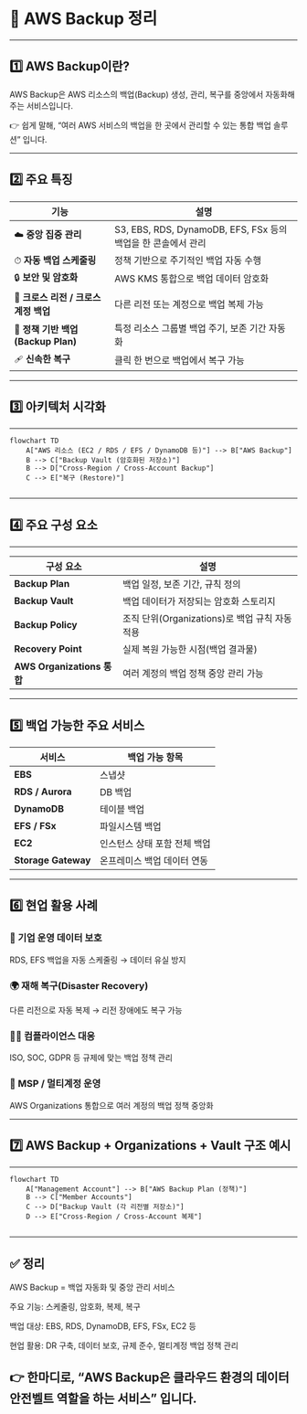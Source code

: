 <h1 id="💾-aws-backup-정리">💾 AWS Backup 정리</h1>
<hr />
<h2 id="1️⃣-aws-backup이란">1️⃣ AWS Backup이란?</h2>
<p>AWS Backup은
AWS 리소스의 백업(Backup) 생성, 관리, 복구를 중앙에서 자동화해주는 서비스입니다.</p>
<p>👉 쉽게 말해,
“여러 AWS 서비스의 백업을 한 곳에서 관리할 수 있는 통합 백업 솔루션” 입니다.</p>
<hr />
<h2 id="2️⃣-주요-특징">2️⃣ 주요 특징</h2>
<table>
<thead>
<tr>
<th>기능</th>
<th>설명</th>
</tr>
</thead>
<tbody><tr>
<td>☁️ <strong>중앙 집중 관리</strong></td>
<td>S3, EBS, RDS, DynamoDB, EFS, FSx 등의 백업을 한 콘솔에서 관리</td>
</tr>
<tr>
<td>⏱ <strong>자동 백업 스케줄링</strong></td>
<td>정책 기반으로 주기적인 백업 자동 수행</td>
</tr>
<tr>
<td>🔒 <strong>보안 및 암호화</strong></td>
<td>AWS KMS 통합으로 백업 데이터 암호화</td>
</tr>
<tr>
<td>🧱 <strong>크로스 리전 / 크로스 계정 백업</strong></td>
<td>다른 리전 또는 계정으로 백업 복제 가능</td>
</tr>
<tr>
<td>🧩 <strong>정책 기반 백업 (Backup Plan)</strong></td>
<td>특정 리소스 그룹별 백업 주기, 보존 기간 자동화</td>
</tr>
<tr>
<td>🩹 <strong>신속한 복구</strong></td>
<td>클릭 한 번으로 백업에서 복구 가능</td>
</tr>
</tbody></table>
<hr />
<h2 id="3️⃣-아키텍처-시각화">3️⃣ 아키텍처 시각화</h2>
<hr />
<pre><code class="language-mermaid">flowchart TD
    A[&quot;AWS 리소스 (EC2 / RDS / EFS / DynamoDB 등)&quot;] --&gt; B[&quot;AWS Backup&quot;]
    B --&gt; C[&quot;Backup Vault (암호화된 저장소)&quot;]
    B --&gt; D[&quot;Cross-Region / Cross-Account Backup&quot;]
    C --&gt; E[&quot;복구 (Restore)&quot;]</code></pre>
<p><img alt="" src="https://velog.velcdn.com/images/yjshin/post/c76f7676-14ec-424d-8120-ae66e1af16c6/image.png" /></p>
<hr />
<h2 id="4️⃣-주요-구성-요소">4️⃣ 주요 구성 요소</h2>
<hr />
<table>
<thead>
<tr>
<th>구성 요소</th>
<th>설명</th>
</tr>
</thead>
<tbody><tr>
<td><strong>Backup Plan</strong></td>
<td>백업 일정, 보존 기간, 규칙 정의</td>
</tr>
<tr>
<td><strong>Backup Vault</strong></td>
<td>백업 데이터가 저장되는 암호화 스토리지</td>
</tr>
<tr>
<td><strong>Backup Policy</strong></td>
<td>조직 단위(Organizations)로 백업 규칙 자동 적용</td>
</tr>
<tr>
<td><strong>Recovery Point</strong></td>
<td>실제 복원 가능한 시점(백업 결과물)</td>
</tr>
<tr>
<td><strong>AWS Organizations 통합</strong></td>
<td>여러 계정의 백업 정책 중앙 관리 가능</td>
</tr>
</tbody></table>
<hr />
<h2 id="5️⃣-백업-가능한-주요-서비스">5️⃣ 백업 가능한 주요 서비스</h2>
<table>
<thead>
<tr>
<th>서비스</th>
<th>백업 가능 항목</th>
</tr>
</thead>
<tbody><tr>
<td><strong>EBS</strong></td>
<td>스냅샷</td>
</tr>
<tr>
<td><strong>RDS / Aurora</strong></td>
<td>DB 백업</td>
</tr>
<tr>
<td><strong>DynamoDB</strong></td>
<td>테이블 백업</td>
</tr>
<tr>
<td><strong>EFS / FSx</strong></td>
<td>파일시스템 백업</td>
</tr>
<tr>
<td><strong>EC2</strong></td>
<td>인스턴스 상태 포함 전체 백업</td>
</tr>
<tr>
<td><strong>Storage Gateway</strong></td>
<td>온프레미스 백업 데이터 연동</td>
</tr>
</tbody></table>
<hr />
<h2 id="6️⃣-현업-활용-사례">6️⃣ 현업 활용 사례</h2>
<h3 id="🏢-기업-운영-데이터-보호">🏢 기업 운영 데이터 보호</h3>
<p>RDS, EFS 백업을 자동 스케줄링 → 데이터 유실 방지</p>
<h3 id="🌍-재해-복구disaster-recovery">🌍 재해 복구(Disaster Recovery)</h3>
<p>다른 리전으로 자동 복제 → 리전 장애에도 복구 가능</p>
<h3 id="🧑💻-컴플라이언스-대응">🧑‍💻 컴플라이언스 대응</h3>
<p>ISO, SOC, GDPR 등 규제에 맞는 백업 정책 관리</p>
<h3 id="🧰-msp--멀티계정-운영">🧰 MSP / 멀티계정 운영</h3>
<p>AWS Organizations 통합으로 여러 계정의 백업 정책 중앙화</p>
<hr />
<h2 id="7️⃣-aws-backup--organizations--vault-구조-예시">7️⃣ AWS Backup + Organizations + Vault 구조 예시</h2>
<hr />
<pre><code class="language-mermaid">flowchart TD
    A[&quot;Management Account&quot;] --&gt; B[&quot;AWS Backup Plan (정책)&quot;]
    B --&gt; C[&quot;Member Accounts&quot;]
    C --&gt; D[&quot;Backup Vault (각 리전별 저장소)&quot;]
    D --&gt; E[&quot;Cross-Region / Cross-Account 복제&quot;]</code></pre>
<p><img alt="" src="https://velog.velcdn.com/images/yjshin/post/4a802610-0d58-434f-92a6-711c13ff0a1c/image.png" /></p>
<hr />
<h2 id="✅-정리">✅ 정리</h2>
<p>AWS Backup = 백업 자동화 및 중앙 관리 서비스</p>
<p>주요 기능: 스케줄링, 암호화, 복제, 복구</p>
<p>백업 대상: EBS, RDS, DynamoDB, EFS, FSx, EC2 등</p>
<p>현업 활용: DR 구축, 데이터 보호, 규제 준수, 멀티계정 백업 정책 관리</p>
<h2 id="👉-한마디로-aws-backup은-클라우드-환경의-데이터-안전벨트-역할을-하는-서비스-입니다">👉 한마디로, “AWS Backup은 클라우드 환경의 데이터 안전벨트 역할을 하는 서비스” 입니다.</h2>